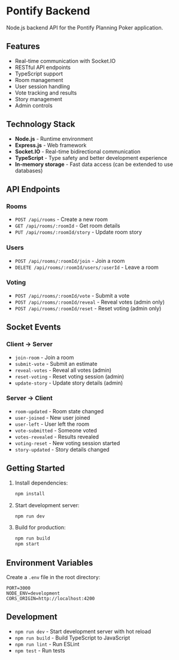 # Pontify Backend

Node.js backend API for the Pontify Planning Poker application.

## Features

- Real-time communication with Socket.IO
- RESTful API endpoints
- TypeScript support
- Room management
- User session handling
- Vote tracking and results
- Story management
- Admin controls

## Technology Stack

- **Node.js** - Runtime environment
- **Express.js** - Web framework
- **Socket.IO** - Real-time bidirectional communication
- **TypeScript** - Type safety and better development experience
- **In-memory storage** - Fast data access (can be extended to use databases)

## API Endpoints

### Rooms
- `POST /api/rooms` - Create a new room
- `GET /api/rooms/:roomId` - Get room details
- `PUT /api/rooms/:roomId/story` - Update room story

### Users
- `POST /api/rooms/:roomId/join` - Join a room
- `DELETE /api/rooms/:roomId/users/:userId` - Leave a room

### Voting
- `POST /api/rooms/:roomId/vote` - Submit a vote
- `POST /api/rooms/:roomId/reveal` - Reveal votes (admin only)
- `POST /api/rooms/:roomId/reset` - Reset voting (admin only)

## Socket Events

### Client → Server
- `join-room` - Join a room
- `submit-vote` - Submit an estimate
- `reveal-votes` - Reveal all votes (admin)
- `reset-voting` - Reset voting session (admin)
- `update-story` - Update story details (admin)

### Server → Client
- `room-updated` - Room state changed
- `user-joined` - New user joined
- `user-left` - User left the room
- `vote-submitted` - Someone voted
- `votes-revealed` - Results revealed
- `voting-reset` - New voting session started
- `story-updated` - Story details changed

## Getting Started

1. Install dependencies:
   ```bash
   npm install
   ```

2. Start development server:
   ```bash
   npm run dev
   ```

3. Build for production:
   ```bash
   npm run build
   npm start
   ```

## Environment Variables

Create a `.env` file in the root directory:

```
PORT=3000
NODE_ENV=development
CORS_ORIGIN=http://localhost:4200
```

## Development

- `npm run dev` - Start development server with hot reload
- `npm run build` - Build TypeScript to JavaScript
- `npm run lint` - Run ESLint
- `npm test` - Run tests
